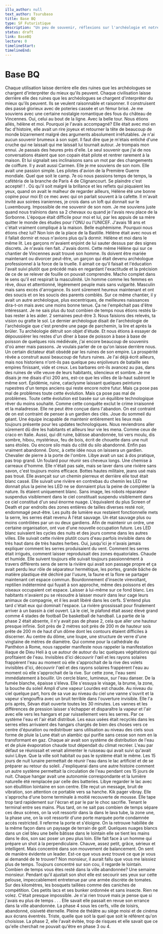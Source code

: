 ```yaml
---
illu_author: null
text_author: Tsurubaso
title: Base BQ
type: SF Futuristique
description: "Un peu de souvenir, réflexions sur l'archéologie et notre personnage Lybie dans une ville abandonnée"
status: draft
link: BaseBQ
lecture: 0
timelineStart: 
timelineEnd: 
---
```


# Base BQ



Chaque utilisation laisse derrière elle des ruines que les archéologues se chargent d'interpréter du mieux qu'ils peuvent. Chaque civilisation laisse derrière elle des ruines que les archéologues se chargent d'interpréter du mieux qu'ils peuvent. Ils se veulent raisonnable et raisonner. Il construisent des passé glorieux avec de poteries cassée et un fémur brisé. Je me souviens avec une certaine nostalgie romantique des fous du château de Vincennes. Oui, celui au bout de la ligne. Avec la belle tour. Nous étions allés, hélène et moi. Pourquoi je l'avais accompagné? Elle était avec moi en fac d'histoire, elle avait un rire joyeux et retourner la tête de beaucoup de monde bizarrement malgré des arguments absolument irréfutables. Je n'ai aucun souvenir brumeux à son sujet. Il faut dire que je m'étais entiché d'une cruche qui ne laissait qui me laissait lui tournait autour. Je trompais mon ennui. Je passais des heures près d'elle. Le seul souvenir que j'ai de nos conversations étaient que son copain était pilote et rentrer rarement à la maison. Et lui signalait ses inclinaisons sans un mot par des changements de coiffure. Il y avait aussi Carmen. Elle je me souviens de son nom. Elle avait une passion simple. Les pilotes d'avion de la Première Guerre mondiale. Quel que soit le camp. 7e où nous passions temps de temps, la cafétéria de la branche de Paris 4 de Clignancourt. Se plaindre c'est accepté! ! . Où qu'il soit malgré la brillance et les reflets qui piquaient les yeux, quand on avait le malheur de regarder ailleurs, Hélène été une bonne copine pour moi
Et ce mec avec qui on parlait souvent à la cafette. Il m'avait invité aux soirées iraniennes, je crois dans un loft qui donnait sur le Luxembourg. Impossible de me souvenir de son nom. Je me souviens juste quand nous traînions dans sa 2 chevaux ou quand je l'avais revu place de la Sorbonne. L'époque était difficile pour moi et lui, par les appuis de sa mère quitter le monde des études pour l'ONU ou l'UNICEF. J'avais 18 ans et c'était vraiment compliqué à la maison. Belle euphémisme. Pourquoi nous étions chez lui? Non loin de la place de la Bastille. Hélène était avec nous et il fallait dormir et nous n'avions plus qu'à dormir. Hélène et moi dans le même lit. Les garçons m'avaient enjoint de lui sauter dessus par des signes discrets. Je n'avais rien fait. J'avais dormi. Cette même Hélène qui sur ce chantier de Vincennes avait trouvé son homme. Ils doivent être mariée maintenant ou divorcer peut-être, un garçon qui était devenu archéologue professionnel à la force de la truelle. Il aimait ce qu'il faisait et l'éducation l'avait suivi plutôt que précédé mais en regardant l'exactitude et la précision de ce de se relever de fouille on pouvait comprendre. Macho complet dans le sens qu'il est respirait la masculinité. Un homme comme les femmes en rêve, doux et attentionné, légèrement peuple mais sans vulgarité. Masculin mais sans excès d'arrogance. Ils sont sûrement heureux maintenant et ont des soucis et on les soucis des parents comblés. Sur ce même chantier, il y avait un autre archéologue, plus excentriques, de meilleures naissances dira-t-on mais avec une moins bonne tenue. Ça ne l'empêchait pas d'être intéressant. Je ne sais plus du tout combien de temps nous étions restés là-bas rester à les aider. 
2 semaines peut-être 3. Nous faisions des relevés, ta vision ou gratte le sol. Le dernier archéologue disait de l'archéologie de l'archéologie que c'est prendre une page de parchemin, la lire et après la brûler. Tu archéologie détruit son objet d'étude. Et nous étions à essayer de dépoussiérer les restes d'un dîner à base de poisson à base à base de poisson de quelques rois médiévale, j'ai encore beaucoup de souvenirs d'où amer mais passons. Je voulais parler de ce qu'on laisse derrière nous. Un certain dictateur était obsédé par les ruines de son empire. La prospérité rêvée a construit aussi beaucoup de futurs ruines. Je l'ai déjà écrit ailleurs, mais nos historiens n'ont-ils pas quelque peu enjoliveurs de bataille ses empires finissant, vide et creux. Les barbares ont-ils avancez au pas, dans des ruines de ville veuve de leurs habitants, silencieux et sombre. Je me disais je me disais d'ici 200 ans, est-ce que les villes de là-haut subiront le même sort. Épidémie, ruine, cataclysme laissant quelques peintures rupestres d'un temps anciens qui reste encore notre futur. Mais ça pose pas mal de problèmes toute cette évolution. Mais ça pose pas mal de problèmes. Toute cette évolution est basée sur un équilibre technologique rêver du moins souhaité. Comme cette conquête exclut le crime irraisonné et la maladresse. Elle ne peut être conçue dans l'abandon. On est contraint de on est contraint de penser à un gardien des clés. 
Joue du sommeil du géant. Une équipe incapable de maintenir entièrement les lieux mais toujours présente pour les updates technologiques. Nous reviendrons aller sûrement dû dire les habitants et ailleurs leur vie les mena. Comme ceux de craco en Italie. Aussi, qui dit ruine, bâtisse abandonnée, toi vers moulu, dis sombre, hibou, mystérieux, feu de bois, écrit de chouette dans une nuit sans étoiles. Ou encore silo mais du côté du silo abandonné. Enfin pas vraiment abandonné. Donc, à cette idée nous on laissera un gardien. Chevalier de pierre à la porte de l'ombre.
Libye avait un sac à dos pratique, pas trop grand. Un foulard pour réunir ses cheveux longs. Une chemise à carreaux d'homme. Elle n'était pas sale, mais se laver dans une rivière sans savon, c'est toujours moins efficace. Bottes hautes militaire, jeans usé mais pas troué. Elle avançait sur un chemin pierreux et derrière elle tout était blanc cassé. Elle suivait une rivière en contrebas du chemin les LED ne donnait plus la peine les LED ne se donnaient plus la peine de compléter la nature. Ils étaient uniquement blanc. Sans image, les robots réparateur suspendus visiblement dans le ciel constituait suspendu visiblement dans ce ciel constitué d'un seul énorme nuage. L'équivalent du plus Screen of Death et par endroits des zones entières de tailles diverses resté noir, endommagé peut-être. Les puits de lumière eux restaient fonctionnelle mets la serre, les serres était revenu
À l'état sauvage. Un état sauvage plus ou moins contrôlées par un ou deux gardiens. Afin de maintenir un ordre, une certaine organisation, ont vue d'une nouvelle occupation future. Les LED blanc suivaient les cycles des nuits et des jours comme dans les autres villes. Elle suivait cette rivière plutôt cours d'eau parfois invisible dans de très haut dans de très hautes herbes. Oui, jusqu'ici je n'avais jamais expliquer comment les serres produisaient du vent. Comment les serres était irrigués, comment laisser reproduisait des zones équatoriales. Chaude et humide. Elle suivent toujours elle suivait toujours passionnément à travers différents sens de serre la rivière qui avait son passage propre et ça avait perdu leur rôle de séparateur hermétique, les portes, grande bâche de matière plastique été déchiré par l'usure, la faune et la flore se partager maintenant cet espace commun. Bourdonnement d'insecte virevoltant, reptilien indéterminé qui fuyait à son approche, même des poissons et des oiseaux occupaient cet espace. Laisser à lui-même sur ce fond blanc. Les habitants n'avaient pu se résoudre à laisser mourir dans leur cage leurs animaux de compagnie, et il les avait libéré dans les cerfs. S'entend plus tard c'était eux qui dominait l'espace. La rivière grossissait pour finalement arriver à un bassin à ciel ouvert. Là le ciel, le plafond était assez élevé grand comme 4 stades de football
De basketball de handball. La partie de la phase 2 était absente, il n'y avait pas de phase 2, cela que aller une hauteur presque infinie. Soit près de 2 mètres soit près de 200 m de hauteur sois prête de 200 m de haut d'un dôme dont les contours étaient difficiles à discerner. Au centre du dôme, une loupe, une structure de verre d'une vingtaine de mètres de diamètre. Qui comme pour la cathédrale du Panthéon à Rome, nous rappeler manifeste nous rappeler la manifestation iliaque de Dieu Heli à q ue autour de autour du lac quelques végétations qui profitaient de l'eau. Invisibles d'ici découvrir l'œil et les rayons solaires frappèrent l'eau au moment où elle s'approchait de la rive des volets invisibles d'ici, découvrir l'œil et des rayons solaires frappèrent l'eau au moment où elle s'approchait de la rive. Sur cette zone, l'eau semi immédiatement à bouillir. Un cercle blanc, lumineux, sur l'eau danser. De la fumée blanche, épaisse s'éleva. Elle s'essuya le visage, la brume, la zone, la bouche du soleil
Ampli d'une vapeur Lourdes est chaude. Au niveau du ciel quelque part, hors de sa vue au niveau du ciel une vanne s'ouvrit et la vapeur s'engouffra avec un bruit terrible dans l'ouverture invisible. Elle l'a pris après, Sévan était ouverte toutes les 30 minutes. Les vannes et les différences de pression laisser s'échapper et disparaître la vapeur et l'air avec elle vers les hangars et par ruissellement vers les serres. Par ce système l'eau et l'air était distribué. Les eaux usées était recyclés dans les serres elles arrivaient des hangars chargés de bien des choses vers ce centre d'épuration ou redistribuer sans utilisation au niveau des ciels sous forme de pluie la Lune était un alambic qui purifie sans cesse son nom en la transformant en gaz. Chaque air avait son système de distribution de l'eau et de pluie évaporation chaude tout dépendait du climat recréer. L'eau par défaut se réunissait et venait alimenter le ruisseau qui avait suivi qu'avait suivi Libye. Que la ville soit habitait ou pas le système était le même. Les 15 jours de nuit lunaire permettait de réunir l'eau dans le lac artificiel et de se préparer au retour du soleil. J'expliquerai dans une autre histoire comment un autre système permettait la circulation de l'eau pendant ces 15 jours de nuit. Chaque hangar avait une autonomie correspondante et la lumière naturelle été remplacée par celle des batteries. Libye regarder le lac avec son ébullition lointaine en son centre. Elle reçut un message, bruit de vibration, son attention ce portable vers sa hanche. 
Kik pager vibray. Elle s'approcha d'une borne terminale à moitié recouverte de mousse. Elle tape trop tard rapidement sur l'écran et par le par le choc sacrifie. Tenant le terminal entre ses mains. Plus tard, on ne sait pas combien de temps sépare ces deux scènes, on la voit ressortir dans la dans le lava tube, la zone une, la phase une, on la voit ressortir d'une porte marquée porte condamnée accès restricted. Il referme la porte et s'éloigne. On la retrouve habillée de la même façon dans un paysage de terrain de golf. Quelques nuages blancs dans un ciel bleu une belle bâtisse dans le lointain elle se tient les mains dans le dos, son sac poser un peu plus loin. Elle fait face à un homme qui prépare un shot à la perpendiculaire. Chauve, assez petit, grâce, sérieux et intelligent. Mais concentré dans son mouvement de balancement. On sent de manière évidente un leader. Est-ce que vous avez trouvé ce que je vous ai demandé de te trouver? Non monsieur, il aurait fallu que vous me laissiez plus de temps. Toujours concentré sur son cou, il regarde le lointain. Combien de temps vous êtes resté dans la ville abandonnée? Une semaine monsieur. Pendant qu'il ajustait son shot elle est secourir ses yeux sur cette pelouse, impeccablement entretenue par une armée discrète de tomates. Sur des kilomètres, les bosquets taillées comme des caniches de compétition. Ces petits lacs et ses bunker ordonnée et sans insecte. Rien ne volez. C'était presque impossible. Je n'ai rien trouvé mais je pense que si j'avais eu plus de temps
. . . Elle savait elle passait en revue son errance dans la ville abandonnée. La phase 4 sous les cerfs, ville de loisirs, abandonné, oisiveté éternelle. Pleine de théâtre au siège moisi et de cinéma aux écrans éventrés. Triste, quelle que soit la quel que soit le référent qu'on choisisse. La phase 2, elle l'avait évitée, trop de risques et elle savait que ce qu'elle cherchait ne pouvait qu'être en phase 3 ou 4. 
